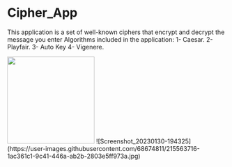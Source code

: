 # Cipher_App
This application is a set of well-known ciphers that encrypt and decrypt the message you enter
Algorithms included in the application:
1- Caesar.
2- Playfair.
3- Auto Key
4- Vigenere.

<img src="(https://user-images.githubusercontent.com/68674811/215563716-1ac361c1-9c41-446a-ab2b-2803e5ff973a.jpg" width="200" height="200"/>
![Screenshot_20230130-194325](https://user-images.githubusercontent.com/68674811/215563716-1ac361c1-9c41-446a-ab2b-2803e5ff973a.jpg)
